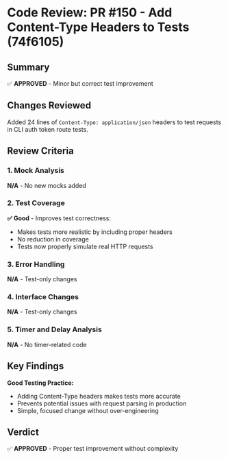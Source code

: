 # Code Review: PR #150 - Add Content-Type Headers to Tests (74f6105)

## Summary
✅ **APPROVED** - Minor but correct test improvement

## Changes Reviewed
Added 24 lines of `Content-Type: application/json` headers to test requests in CLI auth token route tests.

## Review Criteria

### 1. Mock Analysis
**N/A** - No new mocks added

### 2. Test Coverage
**✅ Good** - Improves test correctness:
- Makes tests more realistic by including proper headers
- No reduction in coverage
- Tests now properly simulate real HTTP requests

### 3. Error Handling
**N/A** - Test-only changes

### 4. Interface Changes
**N/A** - Test-only changes

### 5. Timer and Delay Analysis
**N/A** - No timer-related code

## Key Findings

**Good Testing Practice:**
- Adding Content-Type headers makes tests more accurate
- Prevents potential issues with request parsing in production
- Simple, focused change without over-engineering

## Verdict
✅ **APPROVED** - Proper test improvement without complexity